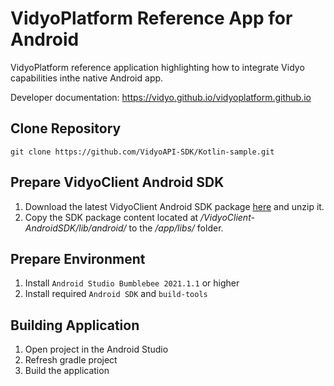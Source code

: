 # VidyoPlatform Reference App for Android
VidyoPlatform reference application highlighting how to integrate Vidyo capabilities inthe native Android app.

Developer documentation: https://vidyo.github.io/vidyoplatform.github.io

## Clone Repository
```
git clone https://github.com/VidyoAPI-SDK/Kotlin-sample.git
```

## Prepare VidyoClient Android SDK

1. Download the latest VidyoClient Android SDK package [here](https://enghouse-vidyo.gitbook.io/vidyoplatform/resources) and unzip it.
2. Copy the SDK package content located at */VidyoClient-AndroidSDK/lib/android/* to the */app/libs/* folder.

## Prepare Environment

1. Install `Android Studio Bumblebee 2021.1.1` or higher
2. Install required `Android SDK` and `build-tools`

## Building Application

1. Open project in the Android Studio
2. Refresh gradle project
3. Build the application

